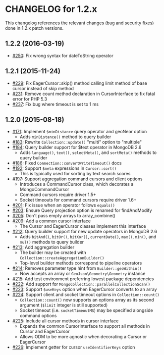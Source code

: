 CHANGELOG for 1.2.x
===================

This changelog references the relevant changes (bug and security fixes) done
in 1.2.x patch versions.

1.2.2 (2016-03-19)
------------------

 * [#250](https://github.com/doctrine/mongodb/pull/250): Fix wrong syntax for dateToString operator

1.2.1 (2015-11-24)
------------------

 * [#229](https://github.com/doctrine/mongodb/pull/229): Fix EagerCursor::skip() method calling limit method of base cursor instead of skip method
 * [#231](https://github.com/doctrine/mongodb/pull/231): Remove count method declaration in CursorInterface to fix fatal error for PHP 5.3
 * [#237](https://github.com/doctrine/mongodb/pull/237): Fix bug where timeout is set to 1 ms

1.2.0 (2015-08-18)
------------------

 * [#171](https://github.com/doctrine/mongodb/pull/171): Implement `$minDistance` query operator and geoNear option
   * Adds `minDistance()` method to query builder
 * [#183](https://github.com/doctrine/mongodb/pull/183): Rewrite `Collection::update()` "multi" option to "multiple"
 * [#184](https://github.com/doctrine/mongodb/pull/184): Query builder support for $text operator in MongoDB 2.6
   * Adds `language()`, `text()`, `selectMeta()`, and `sortMeta()` methods to query builder
 * [#186](https://github.com/doctrine/mongodb/pull/186): Fixed `Connection::convertWriteTimeout()` docs
 * [#192](https://github.com/doctrine/mongodb/pull/192): Support `$meta` expressions in `Cursor::sort()`
   * This is typically used for sorting by text search scores
 * [#197](https://github.com/doctrine/mongodb/pull/197): Support aggregation command cursors and client options
   * Introduces a CommandCursor class, which decorates a MongoCommandCursor
   * Command cursors require driver 1.5+
   * Socket timeouts for command cursors require driver 1.6+
 * [#201](https://github.com/doctrine/mongodb/pull/201): Fix issue when an operator follows `equals()`
 * [#203](https://github.com/doctrine/mongodb/pull/203): Ensure Query projection option is renamed for findAndModify
 * [#205](https://github.com/doctrine/mongodb/pull/205): Don't pass empty arrays to array_combine()
 * [#209](https://github.com/doctrine/mongodb/pull/209): Add a common cursor interface
   * The Cursor and EagerCursor classes implement this interface
 * [#212](https://github.com/doctrine/mongodb/pull/212): Query builder support for new update operators in MongoDB 2.6
   * Adds `bitAnd()`, `bitOr()`, `bitXor()`, `currentDate()`, `max()`, `min()`, and `mul()` methods to query builder
 * [#213](https://github.com/doctrine/mongodb/pull/213): Add aggregation builder
   * The builder may be created with `Collection::createAggregationBuilder()`
   * Top-level builder methods correspond to pipeline operators
 * [#214](https://github.com/doctrine/mongodb/pull/214): Removes parameter type hint from `Builder::geoWithin()`
   * Now accepts an array or `GeoJson\Geometry\Geometry` instance
 * [#215](https://github.com/doctrine/mongodb/pull/215): Add test environment preferring lowest package dependencies
 * [#222](https://github.com/doctrine/mongodb/pull/222): Add support for `MongoCollection::parallelCollectionScan()`
 * [#223](https://github.com/doctrine/mongodb/pull/223): Support `$useKeys` option when EagerCursor converts to an array
 * [#224](https://github.com/doctrine/mongodb/pull/224): Support client and socket timeout options in `Collection::count()`
   * `Collection::count()` now supports an options array as its second argument (`$limit` integer is still supported)
   * Socket timeout (i.e. `socketTimeoutMS`) may be specified alongside command options
 * [#225](https://github.com/doctrine/mongodb/pull/225): Include all cursor methods in cursor interface
   * Expands the common CursorInterface to support all methods in Cursor and EagerCursor
   * Allows ODM to be more agnostic when decorating a Cursor or EagerCursor
 * [#226](https://github.com/doctrine/mongodb/pull/226): Implement getter for cursor `useIdentifierKeys` option

